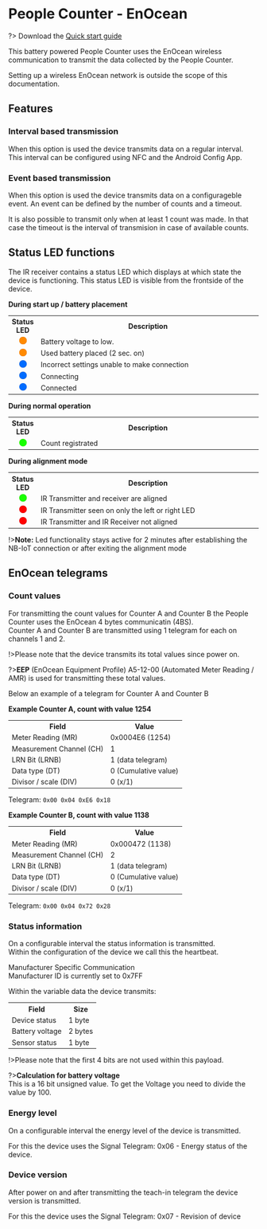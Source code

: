 # People Counter - EnOcean

?> Download the <a href="./pdf/">Quick start guide</a>

This battery powered People Counter uses the EnOcean wireless communication to transmit the data collected by the People Counter.

Setting up a wireless EnOcean network is outside the scope of this documentation.

## Features

### Interval based transmission
When this option is used the device transmits data on a regular interval.
This interval can be configured using NFC and the Android Config App.

### Event based transmission
When this option is used the device transmits data on a configurageble event.
An event can be defined by the number of counts and a timeout.

It is also possible to transmit only when at least 1 count was made. In that case the timeout is the interval of transmision in case of available counts.

## Status LED functions

The IR receiver contains a status LED which displays at which state the device is functioning.
This status LED is visible from the frontside of the device.

**During start up / battery placement**
<table>
<tr><th width="30">Status LED</th><th width="600">Description</th></tr>
<tr><td align="center"><img src="./assets/blink-led-orange.gif" width="15"></td><td>Battery voltage to low.</td></tr>
<tr><td align="center"><img src="./assets/led-orange.gif" width="15"></td><td>Used battery placed (2 sec. on)</td></tr>
<tr><td align="center"><img src="./assets/led-blue.gif" width="15"></td><td>Incorrect settings unable to make connection</td></tr>
<tr><td align="center"><img src="./assets/blink-led-blue.gif" width="15"></td><td>Connecting</td></tr>
<tr><td align="center"><img src="./assets/blink-led-blue-green.gif" width="15"></td><td>Connected</td>
</table>

**During normal operation**
<table>
<tr><th width="30">Status LED</th><th width="600">Description</th></tr>
<tr><td align="center"><img src="./assets/blink-led-green-count.gif" width="15"></td><td>Count registrated</td>
</table>

**During alignment mode**
<table>
<tr><th width="30">Status LED</th><th width="600">Description</th></tr>
<tr><td align="center"><img src="./assets/led-green.gif" width="15"></td><td>IR Transmitter and receiver are aligned</td>
<tr><td align="center"><img src="./assets/led-red.gif" width="15"></td><td>IR Transmitter seen on only the left or right LED</td>
<tr><td align="center"><img src="./assets/blink-led-red.gif" width="15"></td><td>IR Transmitter and IR Receiver not aligned</td>
</table>

!>**Note:** Led functionality stays active for 2 minutes after establishing the NB-IoT connection or after exiting the alignment mode

## EnOcean telegrams

### Count values

For transmitting the count values for Counter A and Counter B the People Counter uses the EnOcean 4 bytes communicatin (4BS).<br>
Counter A and Counter B are transmitted using 1 telegram for each on channels 1 and 2.

!>Please note that the device transmits its total values since power on.

?>**EEP** (EnOcean Equipment Profile) A5-12-00 (Automated Meter Reading / AMR) is used for transmitting these total values.

Below an example of a telegram for Counter A and Counter B

**Example Counter A, count with value 1254**

<table>
<tr><th>Field</th><th>Value</th></tr>
<tr><td>Meter Reading (MR)</td><td>0x0004E6 (1254)</td></tr>
<tr><td>Measurement Channel (CH)</td><td>1</td></tr>
<tr><td>LRN Bit (LRNB)</td><td>1 (data telegram)</td></tr>
<tr><td>Data type (DT)</td><td>0 (Cumulative value)</td></tr>
<tr><td>Divisor / scale (DIV)</td><td>0 (x/1)</td></tr>
</table>

Telegram: `0x00 0x04 0xE6 0x18`

**Example Counter B, count with value 1138**

<table>
<tr><th>Field</th><th>Value</th></tr>
<tr><td>Meter Reading (MR)</td><td>0x000472 (1138)</td></tr>
<tr><td>Measurement Channel (CH)</td><td>2</td></tr>
<tr><td>LRN Bit (LRNB)</td><td>1 (data telegram)</td></tr>
<tr><td>Data type (DT)</td><td>0 (Cumulative value)</td></tr>
<tr><td>Divisor / scale (DIV)</td><td>0 (x/1)</td></tr>
</table>

Telegram: `0x00 0x04 0x72 0x28`

### Status information

On a configurable interval the status information is transmitted.<br>
Within the configuration of the device we call this the heartbeat.

Manufacturer Specific Communication<br>
Manufacturer ID is currently set to 0x7FF

Within the variable data the device transmits:
<table>
<tr><th>Field</th><th>Size</th></tr>
<tr><td>Device status</td><td>1 byte</td></tr>
<tr><td>Battery voltage</td><td>2 bytes</td></tr>
<tr><td>Sensor status</td><td>1 byte</td></tr>
</table>

!>Please note that the first 4 bits are not used within this payload.

?>**Calculation for battery voltage**<br>
This is a 16 bit unsigned value. To get the Voltage you need to divide the value by 100.

### Energy level
On a configurable interval the energy level of the device is transmitted.

For this the device uses the Signal Telegram: 0x06 - Energy status of the device.

### Device version
After power on and after transmitting the teach-in telegram the device version is transmitted.

For this the device uses the Signal Telegram: 0x07 - Revision of device

